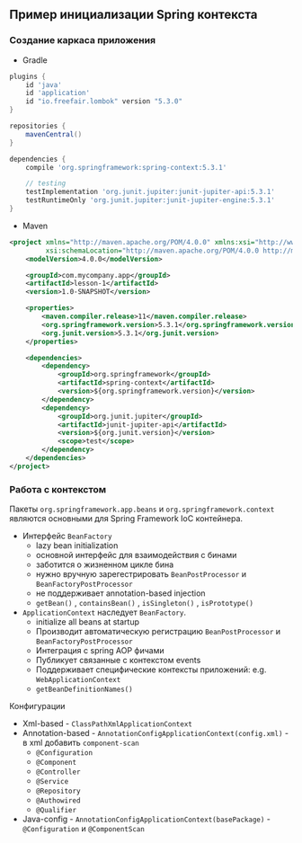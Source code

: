 ## Пример инициализации Spring контекста

### Создание каркаса приложения 
- Gradle
```groovy
plugins {
    id 'java'
    id 'application'
    id "io.freefair.lombok" version "5.3.0"
}

repositories {
    mavenCentral()
}

dependencies {
    compile 'org.springframework:spring-context:5.3.1'

    // testing
    testImplementation 'org.junit.jupiter:junit-jupiter-api:5.3.1'
    testRuntimeOnly 'org.junit.jupiter:junit-jupiter-engine:5.3.1'
}
```

- Maven
```xml
<project xmlns="http://maven.apache.org/POM/4.0.0" xmlns:xsi="http://www.w3.org/2001/XMLSchema-instance"
         xsi:schemaLocation="http://maven.apache.org/POM/4.0.0 http://maven.apache.org/xsd/maven-4.0.0.xsd">
    <modelVersion>4.0.0</modelVersion>

    <groupId>com.mycompany.app</groupId>
    <artifactId>lesson-1</artifactId>
    <version>1.0-SNAPSHOT</version>

    <properties>
        <maven.compiler.release>11</maven.compiler.release>
        <org.springframework.version>5.3.1</org.springframework.version>
        <org.junit.version>5.3.1</org.junit.version>
    </properties>

    <dependencies>
        <dependency>
            <groupId>org.springframework</groupId>
            <artifactId>spring-context</artifactId>
            <version>${org.springframework.version}</version>
        </dependency>
        <dependency>
            <groupId>org.junit.jupiter</groupId>
            <artifactId>junit-jupiter-api</artifactId>
            <version>${org.junit.version}</version>
            <scope>test</scope>
        </dependency>
    </dependencies>
</project>
```

### Работа с контекстом

Пакеты `org.springframework.app.beans` и `org.springframework.context` являются основными для Spring Framework IoC контейнера.
- Интерфейс `BeanFactory`
    - lazy bean initialization
    - основной интерфейс для взаимодействия с бинами
    - заботится о жизненном цикле бина
    - нужно вручную зарегестрировать `BeanPostProcessor` и `BeanFactoryPostProcessor`
    - не поддерживает annotation-based injection
    - `getBean()` , `containsBean()` , `isSingleton()` , `isPrototype()`
- `ApplicationContext` наследует `BeanFactory`.
    - initialize all beans at startup 
    - Производит автоматическую регистрацию `BeanPostProcessor` и `BeanFactoryPostProcessor`
    - Интеграция с spring AOP фичами
    - Публикует связанные с контекстом events
    - Поддерживает специфические контексты приложений: e.g. `WebApplicationContext`
    - `getBeanDefinitionNames()`
    
Конфигурации
- Xml-based - `ClassPathXmlApplicationContext`
- Annotation-based - `AnnotationConfigApplicationContext(config.xml)` - в xml добавить `component-scan`
    - `@Configuration`
    - `@Component`
    - `@Controller`
    - `@Service`
    - `@Repository`
    - `@Authowired`
    - `@Qualifier`
- Java-config - `AnnotationConfigApplicationContext(basePackage)` - `@Configuration` и `@ComponentScan`
